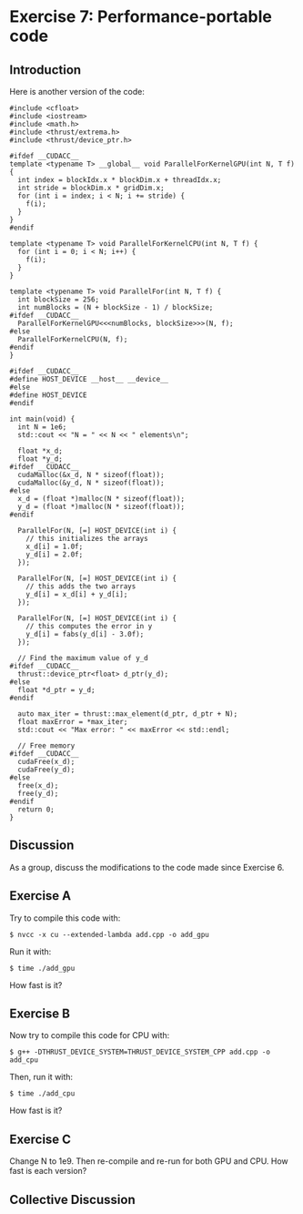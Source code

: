 # Exercise 7: Performance-portable code

## Introduction

Here is another version of the code:

```
#include <cfloat>
#include <iostream>
#include <math.h>
#include <thrust/extrema.h>
#include <thrust/device_ptr.h>

#ifdef __CUDACC__
template <typename T> __global__ void ParallelForKernelGPU(int N, T f) {
  int index = blockIdx.x * blockDim.x + threadIdx.x;
  int stride = blockDim.x * gridDim.x;
  for (int i = index; i < N; i += stride) {
    f(i);
  }
}
#endif

template <typename T> void ParallelForKernelCPU(int N, T f) {
  for (int i = 0; i < N; i++) {
    f(i);
  }
}

template <typename T> void ParallelFor(int N, T f) {
  int blockSize = 256;
  int numBlocks = (N + blockSize - 1) / blockSize;
#ifdef __CUDACC__
  ParallelForKernelGPU<<<numBlocks, blockSize>>>(N, f);
#else
  ParallelForKernelCPU(N, f);
#endif
}

#ifdef __CUDACC__
#define HOST_DEVICE __host__ __device__
#else
#define HOST_DEVICE
#endif

int main(void) {
  int N = 1e6;
  std::cout << "N = " << N << " elements\n";

  float *x_d;
  float *y_d;
#ifdef __CUDACC__
  cudaMalloc(&x_d, N * sizeof(float));
  cudaMalloc(&y_d, N * sizeof(float));
#else
  x_d = (float *)malloc(N * sizeof(float));
  y_d = (float *)malloc(N * sizeof(float));
#endif

  ParallelFor(N, [=] HOST_DEVICE(int i) {
    // this initializes the arrays
    x_d[i] = 1.0f;
    y_d[i] = 2.0f;
  });

  ParallelFor(N, [=] HOST_DEVICE(int i) {
    // this adds the two arrays
    y_d[i] = x_d[i] + y_d[i];
  });

  ParallelFor(N, [=] HOST_DEVICE(int i) {
    // this computes the error in y
    y_d[i] = fabs(y_d[i] - 3.0f);
  });

  // Find the maximum value of y_d
#ifdef __CUDACC__
  thrust::device_ptr<float> d_ptr(y_d);
#else
  float *d_ptr = y_d;
#endif

  auto max_iter = thrust::max_element(d_ptr, d_ptr + N);
  float maxError = *max_iter;
  std::cout << "Max error: " << maxError << std::endl;

  // Free memory
#ifdef __CUDACC__
  cudaFree(x_d);
  cudaFree(y_d);
#else
  free(x_d);
  free(y_d);
#endif
  return 0;
}
```

## Discussion

As a group, discuss the modifications to the code made since Exercise 6.

## Exercise A

Try to compile this code with:
```
$ nvcc -x cu --extended-lambda add.cpp -o add_gpu
```

Run it with:
```
$ time ./add_gpu
```

How fast is it?

## Exercise B

Now try to compile this code for CPU with:
```
$ g++ -DTHRUST_DEVICE_SYSTEM=THRUST_DEVICE_SYSTEM_CPP add.cpp -o add_cpu
```

Then, run it with:
```
$ time ./add_cpu
```

How fast is it?

## Exercise C

Change N to 1e9. Then re-compile and re-run for both GPU and CPU. How fast is each version?

## Collective Discussion
